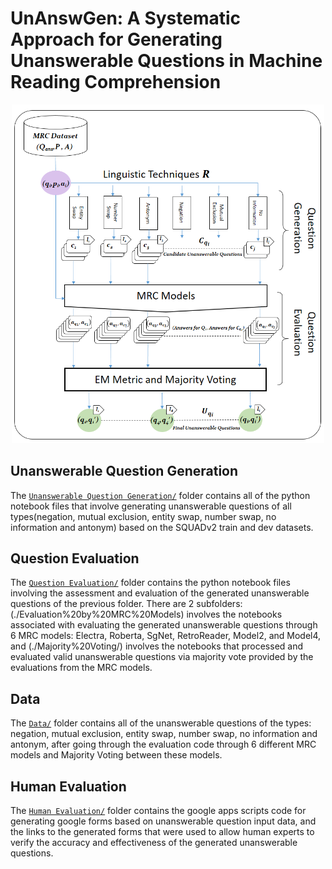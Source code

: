 # UnAnswGen: A Systematic Approach for Generating Unanswerable Questions in Machine Reading Comprehension
<div align="center">
    <img src="https://raw.githubusercontent.com/Julien-ser/UnAnswGen/main/workflow.png", width="500", alt="ReQue: Workflow Diagram">
</div>

## Unanswerable Question Generation
The [`Unanswerable Question Generation/`](./Unanswerable%20Question%20Generation/) folder contains all of the python notebook files that involve generating unanswerable questions of all types(negation, mutual exclusion, entity swap, number swap, no information and antonym) based on the SQUADv2 train and dev datasets. 

## Question Evaluation
The [`Question Evaluation/`](./Question%20Evaluation/) folder contains the python notebook files involving the assessment and evaluation of the generated unanswerable questions of the previous folder. There are 2 subfolders: (./Evaluation%20by%20MRC%20Models) involves the notebooks associated with evaluating the generated unanswerable questions through 6 MRC models: Electra, Roberta, SgNet, RetroReader, Model2, and Model4, and (./Majority%20Voting/) involves the notebooks that processed and evaluated valid unanswerable questions via majority vote provided by the evaluations from the MRC models.

## Data
The [`Data/`](./Data/) folder contains all of the unanswerable questions of the types: negation, mutual exclusion, entity swap, number swap, no information and antonym, after going through the evaluation code through 6 different MRC models and Majority Voting between these models. 

## Human Evaluation
The [`Human Evaluation/`](./Human%20Evaluation/) folder contains the google apps scripts code for generating google forms based on unanswerable question input data, and the links to the generated forms that were used to allow human experts to verify the accuracy and effectiveness of the generated unanswerable questions.
